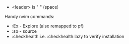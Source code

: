 - \<leader\> is " " (space)

Handy nvim commands:
- :Ex - Explore (also remapped to <leader>pf)
- :so - source
- :checkhealth <rtp alias> i.e. :checkhealth lazy to verify installation
